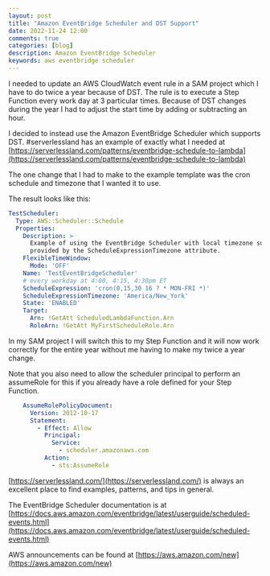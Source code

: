```yaml
---
layout: post
title: "Amazon EventBridge Scheduler and DST Support"
date: 2022-11-24 12:00
comments: true
categories: [blog]
description: Amazon EventBridge Scheduler
keywords: aws eventbridge scheduler
---
```

I needed to update an AWS CloudWatch event rule in a SAM project which I have to do twice a year because of DST.
The rule is to execute a Step Function every work day at 3 particular times.
Because of DST changes during the year I had to adjust the start time by adding or subtracting an hour.

I decided to instead use the Amazon EventBridge Scheduler which supports DST.
#serverlessland has an example of exactly what I needed at [https://serverlessland.com/patterns/eventbridge-schedule-to-lambda](https://serverlessland.com/patterns/eventbridge-schedule-to-lambda)

The one change that I had to make to the example template was the cron schedule and timezone that I wanted it to use.

The result looks like this:

  ```yaml
  TestScheduler:
    Type: AWS::Scheduler::Schedule
    Properties: 
      Description: >
        Example of using the EventBridge Scheduler with local timezone support
        provided by the ScheduleExpressionTimezone attribute.
      FlexibleTimeWindow: 
        Mode: 'OFF'
      Name: 'TestEventBridgeScheduler'
      # every workday at 4:00, 4:15, 4:30pm ET
      ScheduleExpression: 'cron(0,15,30 16 ? * MON-FRI *)'
      ScheduleExpressionTimezone: 'America/New_York'
      State: 'ENABLED'
      Target: 
        Arn: !GetAtt ScheduledLambdaFunction.Arn
        RoleArn: !GetAtt MyFirstScheduleRole.Arn
  ```

In my SAM project I will switch this to my Step Function and it will now work correctly for the entire year without me having to make my twice a year change.

Note that you also need to allow the scheduler principal to perform an assumeRole for this if you already have a role defined for your Step Function.

  ```yaml
      AssumeRolePolicyDocument:
        Version: 2012-10-17
        Statement:
          - Effect: Allow
            Principal:
              Service:
                - scheduler.amazonaws.com
            Action:
              - sts:AssumeRole
  ```

[https://serverlessland.com/](https://serverlessland.com/) is always an excellent place to find examples, patterns, and tips in general.

The EventBridge Scheduler documentation is at [https://docs.aws.amazon.com/eventbridge/latest/userguide/scheduled-events.html](https://docs.aws.amazon.com/eventbridge/latest/userguide/scheduled-events.html)

AWS announcements can be found at [https://aws.amazon.com/new](https://aws.amazon.com/new)
